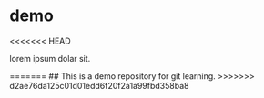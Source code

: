 # demo
<<<<<<< HEAD
<p>lorem ipsum dolar sit.</p>
=======
## This is a demo repository for git learning.
>>>>>>> d2ae76da125c01d01edd6f20f2a1a99fbd358ba8
